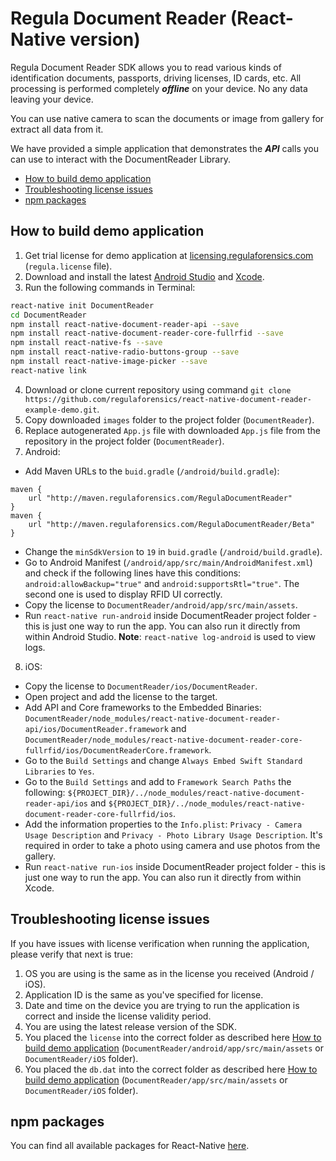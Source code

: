 
#  Regula Document Reader (React-Native version)

Regula Document Reader SDK allows you to read various kinds of identification documents, passports, driving licenses, ID cards, etc. All processing is performed completely  _**offline**_  on your device. No any data leaving your device.

You can use native camera to scan the documents or image from gallery for extract all data from it.

We have provided a simple application that demonstrates the  _**API**_  calls you can use to interact with the DocumentReader Library.

- [How to build demo application](#how-to-build-demo-application)
- [Troubleshooting license issues](#troubleshooting-license-issues)
- [npm packages](npm-packages)

## How to build demo application
1. Get trial license for demo application at  [licensing.regulaforensics.com](https://licensing.regulaforensics.com/)  (`regula.license`  file).
2. Download and install the latest [Android Studio](https://developer.android.com/studio/index.html) and [Xcode](https://developer.apple.com/xcode/download).
3. Run the following commands in Terminal:
```bash
react-native init DocumentReader
cd DocumentReader
npm install react-native-document-reader-api --save
npm install react-native-document-reader-core-fullrfid --save
npm install react-native-fs --save
npm install react-native-radio-buttons-group --save
npm install react-native-image-picker --save
react-native link
```

4. Download or clone current repository using command  `git clone https://github.com/regulaforensics/react-native-document-reader-example-demo.git`. 
5. Copy downloaded `images` folder to the project folder (`DocumentReader`).
6. Replace autogenerated `App.js` file with downloaded `App.js` file from the repository in the project folder (`DocumentReader`).
7. Android:
 * Add Maven URLs to the `buid.gradle` (`/android/build.gradle`):
```
maven {
	url "http://maven.regulaforensics.com/RegulaDocumentReader"
}
maven {
	url "http://maven.regulaforensics.com/RegulaDocumentReader/Beta"
}
```
 * Change the `minSdkVersion` to `19` in `buid.gradle` (`/android/build.gradle`).
 * Go to Android Manifest (`/android/app/src/main/AndroidManifest.xml`) and check if the following lines have this conditions: `android:allowBackup="true"` and `android:supportsRtl="true"`. The second one is used to display RFID UI correctly.
 * Copy the license to `DocumentReader/android/app/src/main/assets`.
 * Run `react-native run-android` inside DocumentReader project folder - this is just one way to run the app. You can also run it directly from within Android Studio. **Note**: `react-native log-android` is used to view logs.

8. iOS:
  * Copy the license to `DocumentReader/ios/DocumentReader`.
  * Open project and add the license to the target.
  * Add API and Core frameworks to the Embedded Binaries: `DocumentReader/node_modules/react-native-document-reader-api/ios/DocumentReader.framework` and `DocumentReader/node_modules/react-native-document-reader-core-fullrfid/ios/DocumentReaderCore.framework`.
  * Go to the `Build Settings` and change `Always Embed Swift Standard Libraries` to `Yes`.
  * Go to the `Build Settings` and add to `Framework Search Paths` the following: `${PROJECT_DIR}/../node_modules/react-native-document-reader-api/ios` and `${PROJECT_DIR}/../node_modules/react-native-document-reader-core-fullrfid/ios`.
  * Add the information properties to the `Info.plist`: `Privacy - Camera Usage Description` and `Privacy - Photo Library Usage Description`. It's required in order to take a photo using camera and use photos from the gallery.
  * Run `react-native run-ios` inside DocumentReader project folder - this is just one way to run the app. You can also run it directly from within Xcode.

## Troubleshooting license issues
If you have issues with license verification when running the application, please verify that next is true:

1.  OS you are using is the same as in the license you received (Android / iOS).
2.  Application ID is the same as you've specified for license.
3.  Date and time on the device you are trying to run the application is correct and inside the license validity period.
4.  You are using the latest release version of the SDK.
5.  You placed the  `license`  into the correct folder as described here  [How to build demo application](#how-to-build-demo-application) (`DocumentReader/android/app/src/main/assets`  or  `DocumentReader/iOS`  folder).
6.  You placed the  `db.dat`  into the correct folder as described here  [How to build demo application](#how-to-build-demo-application) (`DocumentReader/app/src/main/assets`  or  `DocumentReader/iOS`  folder).

## npm packages
You can find all available packages for React-Native [here](https://www.npmjs.com/~regula).
